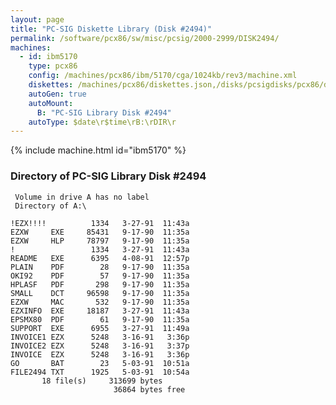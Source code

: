 ```yaml
---
layout: page
title: "PC-SIG Diskette Library (Disk #2494)"
permalink: /software/pcx86/sw/misc/pcsig/2000-2999/DISK2494/
machines:
  - id: ibm5170
    type: pcx86
    config: /machines/pcx86/ibm/5170/cga/1024kb/rev3/machine.xml
    diskettes: /machines/pcx86/diskettes.json,/disks/pcsigdisks/pcx86/diskettes.json
    autoGen: true
    autoMount:
      B: "PC-SIG Library Disk #2494"
    autoType: $date\r$time\rB:\rDIR\r
---
```


{% include machine.html id="ibm5170" %}

### Directory of PC-SIG Library Disk #2494

     Volume in drive A has no label
     Directory of A:\

    !EZX!!!!          1334   3-27-91  11:43a
    EZXW     EXE     85431   9-17-90  11:35a
    EZXW     HLP     78797   9-17-90  11:35a
    !                 1334   3-27-91  11:43a
    README   EXE      6395   4-08-91  12:57p
    PLAIN    PDF        28   9-17-90  11:35a
    OKI92    PDF        57   9-17-90  11:35a
    HPLASF   PDF       298   9-17-90  11:35a
    SMALL    DCT     96598   9-17-90  11:35a
    EZXW     MAC       532   9-17-90  11:35a
    EZXINFO  EXE     18187   3-27-91  11:43a
    EPSMX80  PDF        61   9-17-90  11:35a
    SUPPORT  EXE      6955   3-27-91  11:49a
    INVOICE1 EZX      5248   3-16-91   3:36p
    INVOICE2 EZX      5248   3-16-91   3:37p
    INVOICE  EZX      5248   3-16-91   3:36p
    GO       BAT        23   5-03-91  10:51a
    FILE2494 TXT      1925   5-03-91  10:54a
           18 file(s)     313699 bytes
                           36864 bytes free
